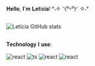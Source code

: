 𝐇𝐞𝐥𝐥𝐨, 𝐈'𝐦 𝐋𝐞𝐭í𝐜𝐢𝐚! °˖✧◝(⁰▿⁰)◜✧˖°

##


![Letícia GitHub stats](https://github-readme-stats.vercel.app/api?username=leticiavitoriadev&show_icons=true&theme=dracula) 



<div style="display: inline_block">
  
##
  
𝐓𝐞𝐜𝐡𝐧𝐨𝐥𝐨𝐠𝐲 𝐈 𝐮𝐬𝐞:
  
  <img align="center" alt="react" src="https://img.shields.io/badge/Java-ED8B00?style=for-the-badge&logo=openjdk&logoColor=white" />
  <img align="center" alt="ts" src="https://img.shields.io/badge/Python-3776AB?style=for-the-badge&logo=python&logoColor=white" />
  <img align="center" alt="react" src="https://img.shields.io/badge/C%2B%2B-00599C?style=for-the-badge&logo=c%2B%2B&logoColor=white"/>
  <img align="center" alt="react" src="https://img.shields.io/badge/C-00599C?style=for-the-badge&logo=c&logoColor=white"/>

 ##

</div><br/>
